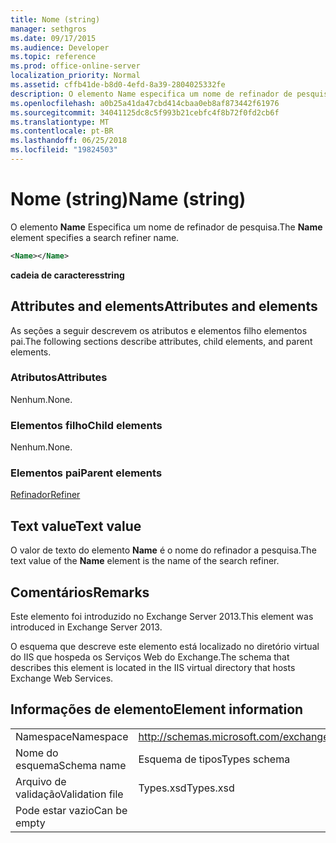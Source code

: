 ```yaml
---
title: Nome (string)
manager: sethgros
ms.date: 09/17/2015
ms.audience: Developer
ms.topic: reference
ms.prod: office-online-server
localization_priority: Normal
ms.assetid: cffb41de-b8d0-4efd-8a39-2804025332fe
description: O elemento Name especifica um nome de refinador de pesquisa.
ms.openlocfilehash: a0b25a41da47cbd414cbaa0eb8af873442f61976
ms.sourcegitcommit: 34041125dc8c5f993b21cebfc4f8b72f0fd2cb6f
ms.translationtype: MT
ms.contentlocale: pt-BR
ms.lasthandoff: 06/25/2018
ms.locfileid: "19824503"
---
```

# <a name="name-string"></a><span data-ttu-id="5c18c-103">Nome (string)</span><span class="sxs-lookup"><span data-stu-id="5c18c-103">Name (string)</span></span>

<span data-ttu-id="5c18c-104">O elemento **Name** Especifica um nome de refinador de pesquisa.</span><span class="sxs-lookup"><span data-stu-id="5c18c-104">The **Name** element specifies a search refiner name.</span></span> 
  
```XML
<Name></Name>
```

<span data-ttu-id="5c18c-105">**cadeia de caracteres**</span><span class="sxs-lookup"><span data-stu-id="5c18c-105">**string**</span></span>

## <a name="attributes-and-elements"></a><span data-ttu-id="5c18c-106">Attributes and elements</span><span class="sxs-lookup"><span data-stu-id="5c18c-106">Attributes and elements</span></span>

<span data-ttu-id="5c18c-107">As seções a seguir descrevem os atributos e elementos filho elementos pai.</span><span class="sxs-lookup"><span data-stu-id="5c18c-107">The following sections describe attributes, child elements, and parent elements.</span></span>
  
### <a name="attributes"></a><span data-ttu-id="5c18c-108">Atributos</span><span class="sxs-lookup"><span data-stu-id="5c18c-108">Attributes</span></span>

<span data-ttu-id="5c18c-109">Nenhum.</span><span class="sxs-lookup"><span data-stu-id="5c18c-109">None.</span></span>
  
### <a name="child-elements"></a><span data-ttu-id="5c18c-110">Elementos filho</span><span class="sxs-lookup"><span data-stu-id="5c18c-110">Child elements</span></span>

<span data-ttu-id="5c18c-111">Nenhum.</span><span class="sxs-lookup"><span data-stu-id="5c18c-111">None.</span></span>
  
### <a name="parent-elements"></a><span data-ttu-id="5c18c-112">Elementos pai</span><span class="sxs-lookup"><span data-stu-id="5c18c-112">Parent elements</span></span>

[<span data-ttu-id="5c18c-113">Refinador</span><span class="sxs-lookup"><span data-stu-id="5c18c-113">Refiner</span></span>](refiner.md)
  
## <a name="text-value"></a><span data-ttu-id="5c18c-114">Text value</span><span class="sxs-lookup"><span data-stu-id="5c18c-114">Text value</span></span>

<span data-ttu-id="5c18c-115">O valor de texto do elemento **Name** é o nome do refinador a pesquisa.</span><span class="sxs-lookup"><span data-stu-id="5c18c-115">The text value of the **Name** element is the name of the search refiner.</span></span> 
  
## <a name="remarks"></a><span data-ttu-id="5c18c-116">Comentários</span><span class="sxs-lookup"><span data-stu-id="5c18c-116">Remarks</span></span>

<span data-ttu-id="5c18c-117">Este elemento foi introduzido no Exchange Server 2013.</span><span class="sxs-lookup"><span data-stu-id="5c18c-117">This element was introduced in Exchange Server 2013.</span></span>
  
<span data-ttu-id="5c18c-118">O esquema que descreve este elemento está localizado no diretório virtual do IIS que hospeda os Serviços Web do Exchange.</span><span class="sxs-lookup"><span data-stu-id="5c18c-118">The schema that describes this element is located in the IIS virtual directory that hosts Exchange Web Services.</span></span>
  
## <a name="element-information"></a><span data-ttu-id="5c18c-119">Informações de elemento</span><span class="sxs-lookup"><span data-stu-id="5c18c-119">Element information</span></span>

|||
|:-----|:-----|
|<span data-ttu-id="5c18c-120">Namespace</span><span class="sxs-lookup"><span data-stu-id="5c18c-120">Namespace</span></span>  <br/> |http://schemas.microsoft.com/exchange/services/2006/types  <br/> |
|<span data-ttu-id="5c18c-121">Nome do esquema</span><span class="sxs-lookup"><span data-stu-id="5c18c-121">Schema name</span></span>  <br/> |<span data-ttu-id="5c18c-122">Esquema de tipos</span><span class="sxs-lookup"><span data-stu-id="5c18c-122">Types schema</span></span>  <br/> |
|<span data-ttu-id="5c18c-123">Arquivo de validação</span><span class="sxs-lookup"><span data-stu-id="5c18c-123">Validation file</span></span>  <br/> |<span data-ttu-id="5c18c-124">Types.xsd</span><span class="sxs-lookup"><span data-stu-id="5c18c-124">Types.xsd</span></span>  <br/> |
|<span data-ttu-id="5c18c-125">Pode estar vazio</span><span class="sxs-lookup"><span data-stu-id="5c18c-125">Can be empty</span></span>  <br/> ||
   

